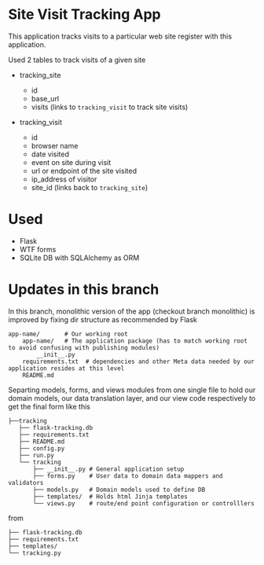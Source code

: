 Site Visit Tracking App
==============
This application tracks visits to a particular web site register with this application.

Used 2 tables to track visits of a given site

* tracking_site
  * id
  * base_url
  * visits (links to `tracking_visit` to track site visits)

* tracking_visit
  * id
  * browser name
  * date visited
  * event on site during visit
  * url or endpoint of the site visited
  * ip_address of visitor
  * site_id (links back to `tracking_site`)

Used
==============

* Flask
* WTF forms
* SQLite DB with SQLAlchemy as ORM


Updates in this branch
==============

In this branch, monolithic version of the app (checkout branch monolithic) is improved by fixing dir structure as recommended by Flask

```
app-name/       # Our working root
    app-name/   # The application package (has to match working root to avoid confusing with publishing modules)
        __init__.py
    requirements.txt  # dependencies and other Meta data needed by our application resides at this level
    README.md         
```

Separting models, forms, and views modules from one single file to hold our domain models, our data translation layer, and our view code respectively to get the final form like this

```    
├──tracking
   ├── flask-tracking.db
   ├── requirements.txt
   ├── README.md
   ├── config.py
   ├── run.py
   └── tracking
       ├── __init__.py # General application setup
       ├── forms.py    # User data to domain data mappers and validators
       ├── models.py   # Domain models used to define DB
       ├── templates/  # Holds html Jinja templates
       └── views.py    # route/end point configuration or controlllers
```

from 

```
├── flask-tracking.db
├── requirements.txt
├── templates/
└── tracking.py
```

